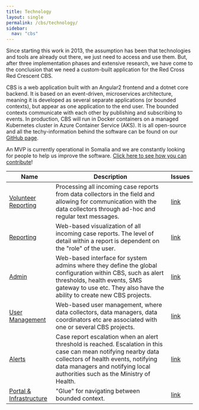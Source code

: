 ```yaml
---
title: Technology
layout: single
permalink: /cbs/technology/
sidebar:
  nav: "cbs"
---
```


Since starting this work in 2013, the assumption has been that technologies and tools are already out there, we just need to access and use them. But, after three implementation phases and extensive research, we have come to the conclusion that we need a custom-built application for the Red Cross Red Crescent CBS.

CBS is a web application built with an Angular2 frontend and a dotnet core backend. It is based on an event-driven, microservices architecture, meaning it is developed as several separate applications (or bounded contexts), but appear as one application to the end user. The bounded contexts communicate with each other by publishing and subscribing to events. In production, CBS will run in Docker containers on a managed Kubernetes cluster in Azure Container Service (AKS). It is all open-source and all the techy-information behind the software can be found on our [GitHub page](https://github.com/IFRCGo/cbs).

An MVP is currently operational in Somalia and we are constantly looking for people to help us improve the software. [Click here to see how you can contribute](https://cbsrc.org/gettingstarted/)!

| Name | Description | Issues |
|---|---|---|
| [Volunteer Reporting](https://github.com/IFRCGo/cbs/blob/master/Documentation/Projects/Volunteer%20Reporting/index.md) | Processing all incoming case reports from data collectors in the field and allowing for communication with the data collectors through ad-hoc and regular text messages. | [link](https://github.com/IFRCGo/cbs/projects/4) |
| [Reporting](https://github.com/IFRCGo/cbs/blob/master/Documentation/Projects/Reporting/index.md) | Web-based visualization of all incoming case reports. The level of detail within a report is dependent on the "role" of the user. | [link](https://github.com/IFRCGo/cbs/projects/5) |
| [Admin](https://github.com/IFRCGo/cbs/blob/master/Documentation/Projects/Admin/index.md) | Web-based interface for system admins where they define the global configuration within CBS, such as alert thresholds, health events, SMS gateway to use etc. They also have the ability to create new CBS projects. | [link](https://github.com/IFRCGo/cbs/projects/1) |
| [User Management](https://github.com/IFRCGo/cbs/blob/master/Documentation/Projects/User%20Management/index.md) | Web-based user management, where data collectors, data managers, data coordinators etc are associated with one or several CBS projects. | [link](https://github.com/IFRCGo/cbs/projects/2) |
| [Alerts](https://github.com/IFRCGo/cbs/blob/master/Documentation/Projects/Alerts/index.md) | Case report escalation when an alert threshold is reached. Escalation in this case can mean notifying nearby data collectors of health events, notifying data managers and notifying local authorities such as the Ministry of Health. | [link](https://github.com/IFRCGo/cbs/projects/6) |
| [Portal & Infrastructure](https://github.com/IFRCGo/cbs/blob/master/Documentation/Projects/Portal/index.md) | "Glue" for navigating between bounded context. | [link](https://github.com/IFRCGo/cbs/projects/15) |
